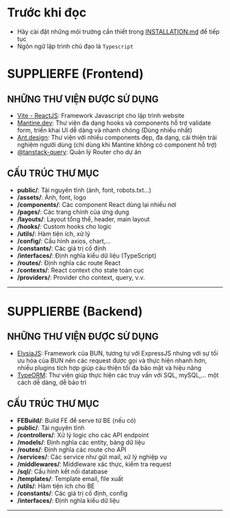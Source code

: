 # Trước khi đọc

-   Hãy cài đặt những môi trường cần thiết trong [INSTALLATION.md](./INSTALLATION.md) để tiếp tục
-   Ngôn ngữ lập trình chủ đạo là `Typescript`

# SUPPLIERFE (Frontend)

## NHỮNG THƯ VIỆN ĐƯỢC SỬ DỤNG

-   [Vite - ReactJS](https://vite.dev/guide/): Framework Javascript cho lập trình website
-   [Mantine.dev](mantine.dev): Thư viện đa dạng hooks và components hỗ trợ validate form, triển khai UI dễ dàng và nhanh chóng (Dùng nhiều nhất)
-   [Ant.design](ant.design): Thư viện với nhiều components đẹp, đa dạng, cải thiện trải nghiệm người dùng (chỉ dùng khi Mantine không có component hỗ trợ)
-   [@tanstack-query](https://tanstack.com/router/latest/docs/framework/react/routing/routing-concepts): Quản lý Router cho dự án

## CẤU TRÚC THƯ MỤC

-   **public/**: Tài nguyên tĩnh (ảnh, font, robots.txt...)
-   **/assets/**: Ảnh, font, logo
-   **/components/**: Các component React dùng lại nhiều nơi
-   **/pages/**: Các trang chính của ứng dụng
-   **/layouts/**: Layout tổng thể, header, main layout
-   **/hooks/**: Custom hooks cho logic
-   **/utils/**: Hàm tiện ích, xử lý
-   **/config/**: Cấu hình axios, chart,...
-   **/constants/**: Các giá trị cố định
-   **/interfaces/**: Định nghĩa kiểu dữ liệu (TypeScript)
-   **/routes/**: Định nghĩa các route React
-   **/contexts/**: React context cho state toàn cục
-   **/providers/**: Provider cho context, query, v.v.

---

# SUPPLIERBE (Backend)

## NHỮNG THƯ VIỆN ĐƯỢC SỬ DỤNG

-   [ElysiaJS](https://elysiajs.com/): Framework của BUN, tương tự với ExpressJS nhưng với sự tối ưu hóa của BUN nên các request được gọi và thực hiện nhanh hơn, nhiều plugins tích hợp giúp cảu thiện tối đa bảo mật và hiệu năng
-   [TypeORM](https://typeorm.io/docs/entity/entities): Thư viện giúp thực hiện các truy vấn với SQL, mySQL,... một cách dễ dàng, dễ bảo trì

## CẤU TRÚC THƯ MỤC

-   **FEBuild/**: Build FE để serve từ BE (nếu có)
-   **public/**: Tài nguyên tĩnh
-   **/controllers/**: Xử lý logic cho các API endpoint
-   **/models/**: Định nghĩa các entity, bảng dữ liệu
-   **/routes/**: Định nghĩa các route cho API
-   **/services/**: Các service như gửi mail, xử lý nghiệp vụ
-   **/middlewares/**: Middleware xác thực, kiểm tra request
-   **/sql/**: Cấu hình kết nối database
-   **/templates/**: Template email, file xuất
-   **/utils/**: Hàm tiện ích cho BE
-   **/constants/**: Các giá trị cố định, config
-   **/interfaces/**: Định nghĩa kiểu dữ liệu

---
